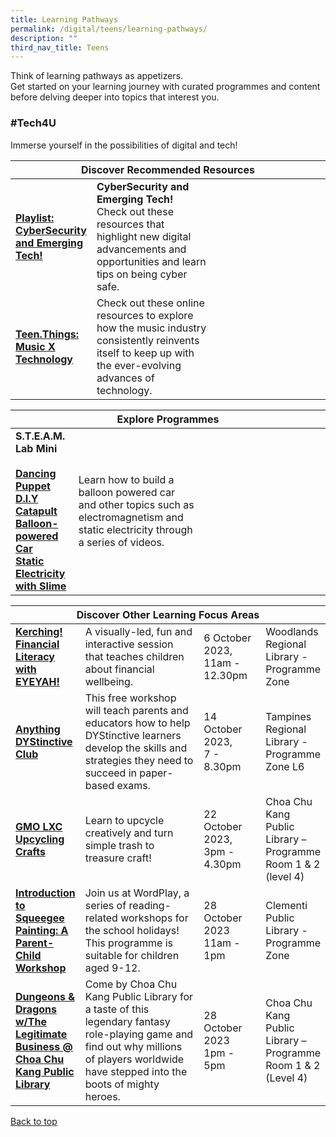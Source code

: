 ```yaml
---
title: Learning Pathways
permalink: /digital/teens/learning-pathways/
description: ""
third_nav_title: Teens
---
```

<style type="text/css">
/* Links */
.content a { color: #322987; }
.content a:focus,
.content a:hover { color: #28216c; }

/* Button Outline */
.bp-button { padding-left: 1.5rem; padding-right: 1.5rem; }
.bp-button.is-primary-outline { border: 1px solid #322987; color: #322987; background-color: transparent; text-decoration: none; }
.bp-button.is-primary-outline:focus,
.bp-button.is-primary-outline:hover { border: 1px solid #322987; color: #cff2e8; background-color: #322987; text-decoration: none; }

/* Responsive Iframe */
.responsive-iframe { position: absolute; top: 0; left: 0; bottom: 0; right: 0; width: 100%; height: 100%; }
.responsive-iframe-container { position: relative; overflow: hidden; width: 100%; }
.responsive-iframe-container.ratio-16by9 { padding-top: 56.25%; }
.responsive-iframe-container.ratio-4by3 { padding-top: 75%; }
.responsive-iframe-container.ratio-3by2 { padding-top: 66.66%; }
.responsive-iframe-container.ratio-1by1 { padding-top: 100%; }
</style>
Think of learning pathways as appetizers. <br>Get started on your learning journey with curated programmes and content before delving deeper into topics that interest you.

<h3><b>#Tech4U</b></h3>
Immerse yourself in the possibilities of digital and tech!
<div class="horizontal-scroll margin--bottom--lg">
  <table class="generic-table">
    <thead>
      <tr>
        <th colspan="4" class="is-uppercase has-weight-normal">Discover Recommended Resources</th>
      </tr>
    </thead>
    <tbody>
      <tr>
        <td style="width: 20%;"><a href="/digital/teens/content"><b>Playlist: CyberSecurity and Emerging Tech!</b></a></td>
        <td style="width: 40%;"><b>CyberSecurity and Emerging Tech!</b><br>
Check out these resources that highlight new digital advancements and opportunities and learn tips on being cyber safe.</td>
        <td style="width: 20%;"></td>
        <td style="width: 20%;"></td>
      </tr>
      <tr>
        <td><a href="/digital/teens/content"><b> Teen.Things: Music X Technology </b></a></td>
        <td> Check out these online resources to explore how the music industry consistently reinvents itself to keep up with the ever-evolving advances of technology. </td>
        <td></td>
        <td></td>
      </tr>
    </tbody>
  </table>
</div>

<div class="horizontal-scroll margin--bottom--lg">
  <table class="generic-table">
    <thead>
      <tr>
        <th colspan="4" class="is-uppercase has-weight-normal">Explore Programmes</th>
      </tr>
    </thead>
    <tbody>            
<tr>
      <td style="width: 20%;"><b> S.T.E.A.M. Lab Mini</b><br><br>
				<a href="https://youtu.be/l9B7iknybmw" target="_blank"><b>Dancing Puppet</b></a><br>
				<a href="https://youtu.be/J5EqL69pjYE" target="_blank"><b>D.I.Y Catapult</b></a><br>
				<a href="https://youtu.be/p6NoA5c8R1U" target="_blank"><b>Balloon-powered Car</b></a><br>
				<a href="https://youtu.be/qDrRGM1t8fU" target="_blank"><b>Static Electricity with Slime</b></a><br></td>
         <td style="width: 40%;">Learn how to build a balloon powered car and other topics such as electromagnetism and static electricity through a series of videos.</td>
        <td style="width: 20%;"></td>
        <td style="width: 20%;"></td>
      </tr>
								</tbody>
  </table>
</div> 
	
<div class="horizontal-scroll margin--bottom--lg">
  <table class="generic-table">
    <thead>
      <tr>
        <th colspan="4" class="is-uppercase has-weight-normal">Discover Other Learning Focus Areas</th>
      </tr>
    </thead>
    <tbody>
 <tr>
<td><a href="https://www.eventbrite.sg/e/kerching-financial-literacy-with-eyeyah-woodlands-regional-library-tickets-715821149327?aff=ebdssbdestsearch" target="_blank"><b>Kerching! Financial Literacy with EYEYAH!</b></a></td>
<td>A visually-led, fun and interactive session that teaches children about financial wellbeing.</td>
<td>6 October 2023,<br>11am - 12.30pm</td>
<td>Woodlands Regional Library - Programme Zone</td>
</tr>
				<tr>
<td><a href="https://www.eventbrite.sg/e/anything-dystinctive-club-tickets-719612188427?aff=ebdssbdestsearch" target="_blank"><b>Anything DYStinctive Club</b></a></td><td>This free workshop will teach parents and educators how to help DYStinctive learners develop the skills and strategies they need to succeed in paper-based exams.</td>
<td>14 October 2023,<br>7 - 8.30pm</td>
<td>Tampines Regional Library - Programme Zone L6</td>
</tr>
			<tr>
<td style="width: 20%;"><a href="https://www.eventbrite.sg/e/gmo-lxc-upcycling-crafts-choa-chu-kang-library-tickets-709245902587?aff=ebdssbdestsearch" target="_blank"><b>GMO LXC Upcycling Crafts</b></a></td>
<td style="width: 40%;">Learn to upcycle creatively and turn simple trash to treasure craft!</td>
<td style="width: 20%;">22 October 2023,<br> 3pm - 4.30pm</td>
<td style="width: 20%;">Choa Chu Kang Public Library – Programme Room 1 &amp; 2 (level 4)</td>
</tr>
			<tr>
<td><a href="https://www.eventbrite.sg/e/introduction-to-squeegee-painting-a-parent-child-workshop-tickets-716644020557?aff=ebdssbdestsearch" target="_blank"><b>Introduction to Squeegee Painting: A Parent-Child Workshop</b></a></td>
<td>Join us at WordPlay, a series of reading-related workshops for the school holidays! This programme is suitable for children aged 9-12.</td>
<td>28 October 2023<br>11am - 1pm</td>
<td>Clementi Public Library - Programme Zone</td>
</tr>
			<tr>
<td><a href="https://www.eventbrite.sg/e/dungeons-dragons-wthe-legitimate-business-choa-chu-kang-public-library-tickets-709251047977?aff=ebdssbdestsearch" target="_blank"><b>Dungeons &amp; Dragons w/The Legitimate Business @ Choa Chu Kang Public Library</b></a></td>
<td>Come by Choa Chu Kang Public Library for a taste of this legendary fantasy role-playing game and find out why millions of players worldwide have stepped into the boots of mighty heroes.</td>
<td>28 October 2023<br>1pm - 5pm</td>
<td>Choa Chu Kang Public Library – Programme Room 1 &amp; 2 (Level 4)</td>
</tr>
    </tbody>
  </table>
</div>
<p class="has-text-right margin--top--xl"><a href="#main-content">Back to top</a></p>
